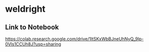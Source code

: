 # weldright

## Link to Notebook
https://colab.research.google.com/drive/1ltSKxWbBJneUhNyQ_9lp-0Vls1CCUh8J?usp=sharing
